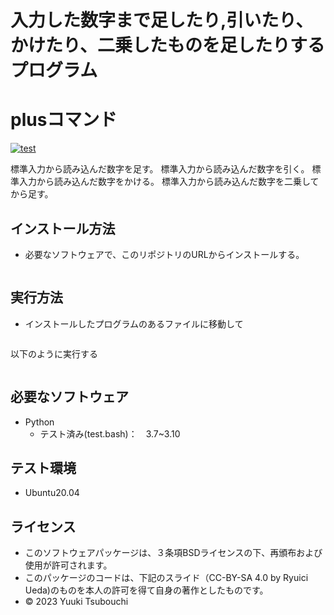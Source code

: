 # 入力した数字まで足したり,引いたり、かけたり、二乗したものを足したりするプログラム


# plusコマンド
[![test](https://github.com/yuukitsubouchi/robosys202x/actions/workflows/test.yml/badge.svg)](https://github.com/yuukitsubouchi/robosys202x/actions/workflows/test.yml)



標準入力から読み込んだ数字を足す。
標準入力から読み込んだ数字を引く。
標準入力から読み込んだ数字をかける。
標準入力から読み込んだ数字を二乗してから足す。


## インストール方法  
* 必要なソフトウェアで、このリポジトリのURLからインストールする。
``` git clone https://github.com/yuukitsubouchi/robosys202x.git
```
 
## 実行方法
* インストールしたプログラムのあるファイルに移動して
``` cd robosys202x
```
以下のように実行する
``` seq 数字 | ./plus
```

## 必要なソフトウェア
* Python
  * テスト済み(test.bash)：　3.7~3.10

## テスト環境
* Ubuntu20.04

## ライセンス
* このソフトウェアパッケージは、３条項BSDライセンスの下、再頒布および使用が許可されます。
* このパッケージのコードは、下記のスライド（CC-BY-SA 4.0 by Ryuici Ueda)のものを本人の許可を得て自身の著作としたものです。
* © 2023 Yuuki Tsubouchi
